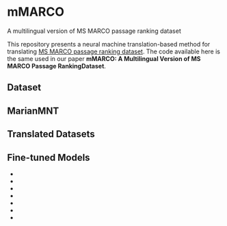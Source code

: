 # mMARCO
A multilingual version of MS MARCO passage ranking dataset

This repository presents a neural machine translation-based method for translating [MS MARCO passage ranking dataset](https://microsoft.github.io/msmarco/).
The code available here is the same used in our paper **mMARCO: A Multilingual Version of MS MARCO Passage RankingDataset**.

## Dataset

## MarianMNT

## Translated Datasets

## Fine-tuned Models
* [ptt5-base-pt-msmarco]: (https://huggingface.co/unicamp-dl/ptt5-base-pt-msmarco-100k)
* [ptt5-base-en-pt-msmarco]: (https://huggingface.co/unicamp-dl/ptt5-base-en-pt-msmarco-10k)
* [mt5-base-en-pt-msmarco]: (https://huggingface.co/unicamp-dl/mt5-base-en-pt-msmarco)
* [mT5-base-multi-msmarco]: (https://huggingface.co/unicamp-dl/mt5-base-multi-msmarco)
* [mMiniLM-pt-msmarco]: (https://huggingface.co/unicamp-dl/multilingual-MiniLM-L6-v2-pt-msmarco)
* [mMiniLM-en-pt-msmarco]: (https://huggingface.co/unicamp-dl/multilingual-MiniLM-L6-v2-en-pt-msmarco)
* [mMiniLM-multi-msmarco]: (https://huggingface.co/unicamp-dl/multilingual-MiniLM-L6-v2-multi-msmarco)
